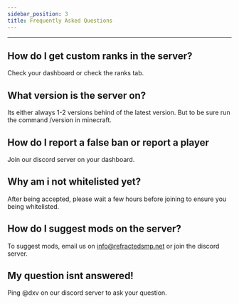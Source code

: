 ```yaml
---
sidebar_position: 3
title: Frequently Asked Questions
---
```

------------------------------------------------------------------------
## How do I get custom ranks in the server?
Check your dashboard or check the ranks tab.

## What version is the server on?
Its either always 1-2 versions behind of the latest version. But to be sure run the command /version in minecraft.

## How do I report a false ban or report a player
Join our discord server on your dashboard.

## Why am i not whitelisted yet?
After being accepted, please wait a few hours before joining to ensure you being whitelisted.

## How do I suggest mods on the server?
To suggest mods, email us on info@refractedsmp.net or join the discord server.

## My question isnt answered!
Ping @dxv on our discord server to ask your question.